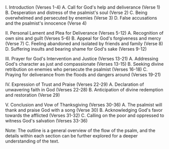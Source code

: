 I. Introduction (Verses 1-4)
   A. Call for God's help and deliverance (Verse 1)
   B. Desperation and distress of the psalmist's soul (Verse 2)
   C. Being overwhelmed and persecuted by enemies (Verse 3)
   D. False accusations and the psalmist's innocence (Verse 4)

II. Personal Lament and Plea for Deliverance (Verses 5-12)
   A. Recognition of own sins and guilt (Verses 5-6)
   B. Appeal for God's forgiveness and mercy (Verse 7)
   C. Feeling abandoned and isolated by friends and family (Verse 8)
   D. Suffering insults and bearing shame for God's sake (Verses 9-12)

III. Prayer for God's Intervention and Justice (Verses 13-21)
   A. Addressing God's character as just and compassionate (Verses 13-15)
   B. Seeking divine retribution on enemies who persecute the psalmist (Verses 16-18)
   C. Praying for deliverance from the floods and dangers around (Verses 19-21)

IV. Expression of Trust and Praise (Verses 22-29)
   A. Declaration of unwavering faith in God (Verses 22-28)
   B. Anticipation of divine redemption and restoration (Verse 29)

V. Conclusion and Vow of Thanksgiving (Verses 30-36)
   A. The psalmist will thank and praise God with a song (Verse 30)
   B. Acknowledging God's favor towards the afflicted (Verses 31-32)
   C. Calling on the poor and oppressed to witness God's salvation (Verses 33-36)

Note: The outline is a general overview of the flow of the psalm, and the details within each section can be further explored for a deeper understanding of the text.